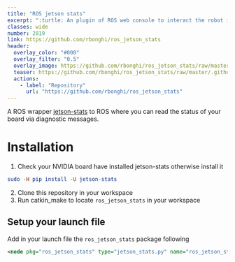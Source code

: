 ```yaml
---
title: "ROS jetson stats"
excerpt: ":turtle: An plugin of ROS web console to interact the robot in an augmented reality environment. With this robot you can draw in real-time a new wall or clean an area with your phone or tablet. This application require another rosnode to fuse the information from the virtual world and real world."
classes: wide
number: 2019
link: https://github.com/rbonghi/ros_jetson_stats
header:
  overlay_color: "#000"
  overlay_filter: "0.5"
  overlay_image: https://github.com/rbonghi/ros_jetson_stats/raw/master/.github/runtime_monitor.gif
  teaser: https://github.com/rbonghi/ros_jetson_stats/raw/master/.github/runtime_monitor.gif
  actions:
    - label: "Repository"
      url: "https://github.com/rbonghi/ros_jetson_stats"
---
```


A ROS wrapper [jetson-stats](https://github.com/rbonghi/jetson_stats) to ROS where you can read the status of your board via diagnostic messages.

# Installation

1. Check your NVIDIA board have installed jetson-stats otherwise install it
```elm
sudo -H pip install -U jetson-stats
```
2. Clone this repository in your workspace
3. Run catkin_make to locate `ros_jetson_stats` in your workspace

## Setup your launch file

Add in your launch file the `ros_jetson_stats` package following
```xml
<node pkg="ros_jetson_stats" type="jetson_stats.py" name="ros_jetson_stats"/>
```